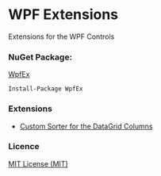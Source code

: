 # WPF Extensions
Extensions for the WPF Controls

### NuGet Package:
[WpfEx](https://www.nuget.org/packages/WpfEx)

```
Install-Package WpfEx
```

### Extensions
- [Custom Sorter for the DataGrid Columns](https://github.com/lezhkin11/wpf-extensions/wiki/DataGrid-Columns-Custom-Sorter)

### Licence
[MIT License (MIT)](./LICENSE)
